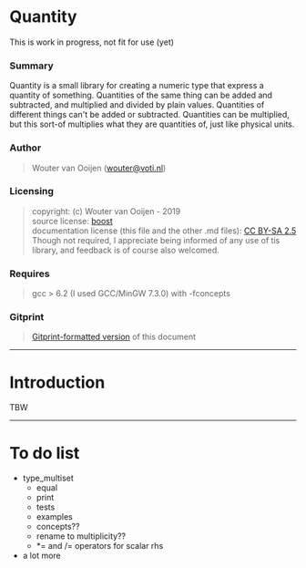 # Quantity

This is work in progress, not fit for use (yet)

### Summary

Quantity is a small library for creating a numeric type that express
a quantity of something. 
Quantities of the same thing can be added and subtracted, 
and multiplied and divided by plain values.
Quantities of different things can't be added or subtracted.
Quantities can be multiplied, but this sort-of multiplies what
they are quantities of, just like physical units.

### Author

> Wouter van Ooijen (wouter@voti.nl)

### Licensing

> copyright: (c) Wouter van Ooijen - 2019
<BR>source license: [boost](
https://www.boost.org/users/license.html)
<BR>documentation license (this file and the other .md files): [CC BY-SA 2.5](
https://creativecommons.org/licenses/by-sa/2.5/)
<BR>Though not required, I appreciate being informed of any use of tis library,
and feedback is of course also welcomed.

### Requires

> gcc > 6.2 (I used GCC/MinGW 7.3.0) with -fconcepts

### Gitprint 

> [Gitprint-formatted version](
https://gitprint.com/wovo/quantity/blob/master/readme.md) of this document

------------------------------------------------------------------------------

# Introduction

TBW

------------------------------------------------------------------------------

# To do list

- type_multiset
   - equal
   - print
   - tests
   - examples
   - concepts??
   - rename to multiplicity??
   - *= and /= operators for scalar rhs
- a lot more
